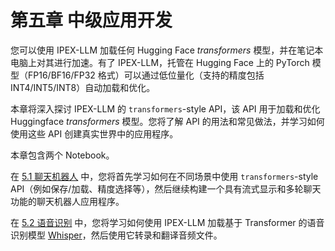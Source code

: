 # 第五章 中级应用开发

您可以使用 IPEX-LLM 加载任何 Hugging Face *transformers* 模型，并在笔记本电脑上对其进行加速。有了 IPEX-LLM，托管在 Hugging Face 上的 PyTorch 模型（FP16/BF16/FP32 格式）可以通过低位量化（支持的精度包括 INT4/INT5/INT8）自动加载和优化。

本章将深入探讨 IPEX-LLM 的 `transformers`-style API，该 API 用于加载和优化 Huggingface *transformers* 模型。您将了解 API 的用法和常见做法，并学习如何使用这些 API 创建真实世界中的应用程序。

本章包含两个 Notebook。

在 [5.1 聊天机器人](./5_1_ChatBot.ipynb) 中，您将首先学习如何在不同场景中使用 `transformers`-style API（例如保存/加载、精度选择等），然后继续构建一个具有流式显示和多轮聊天功能的聊天机器人应用程序。

在 [5.2 语音识别](./5_2_Speech_Recognition.ipynb) 中，您将学习如何使用 IPEX-LLM 加载基于 Transformer 的语音识别模型 [Whisper](https://openai.com/research/whisper)，然后使用它转录和翻译音频文件。
